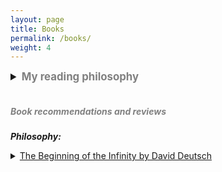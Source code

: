 ```yaml
---
layout: page
title: Books
permalink: /books/
weight: 4
---
```

<!-- <style>
details > summary {
    list-style: none;
}

details > summary::-webkit-details-marker {
    display: none;
}
</style> -->

<details>
    <summary style="font-size: 1.2em; font-weight: bold;"> <span style="color:Gray">My reading philosophy</span></summary>

My reading preferences lean heavily towards non-fiction, and I find true joy in discovering ideas that profoundly change my way of thinking. I'm constantly seeking books that introduce new mental models or frameworks that can cut across multiple domains. From that standpoint, I'm convinced that multidisciplinary ideas and knowledge (post on reductionism) is where the true gold mine is.
<br>
<br>
Over the years, I've come to realize that many books lack originality and don't offer much in terms of new ideas, considering their length. Consequently, I've developed a practice of previewing books at the library before deciding to buy them. Below is a list of books I've found to be exceptionally thought-provoking, each prompting me to buy a physical copy. I love re-reading them in my free time and if we're friends, you've likely received one of these as a gift from me.
</details>
<br>

##### <span style="color:Gray">**Book recommendations and reviews**</span>

***Philosophy:***
 <details>
    <summary><u>The Beginning of the Infinity by David Deutsch</u></summary>

    <p></p></details>
 <details>
    <summary><u>The Art of War by Sun Tzu</u></summary>

    <p> As the name says, this ancient book is primarily about time-tested war strategies that military generals in China and powerful people across the world have been inspired
    by for centuries now (Napolean to Mao Zedong to Bill Gates). But, the text is much more than mere fighting tips - it is also about tact, leadership and human psychology. This is worth reading at least twice, once for the content
    and once for the beautifully-written phrases that seem contradictory at first but underpin the mystical Taoistic truths. For instance, quotes like "The greatest victory is that which requires no battle", "Appear weak when you are strong, and strong when you are weak", “In the midst of chaos, there is also opportunity” etc.
     </p></details>
 <details>
    <summary><u>Freedom from the Known by Jiddu Krishnamurti</u></summary>

    <p>Detailed content goes here …</p></details>

<br>
***Science and Technology:***
<details>
    <summary><u>Sapiens by Yuval Noah Harari</u></summary>

    <p>Lucidity of language.</p></details>
<details>
    <summary><u>Cosmos by Carl Sagan</u></summary>

    <p>Detailed content goes here …</p></details>

<details>
    <summary><u>Godel, Escher, Bach (or GDB) by Douglas Hofstadter</u></summary>

    <p>Detailed content goes here …</p></details>
<details>
    <summary><u>Gene, an Intimate History by Siddhartha Mukherjee</u></summary>

    <p>Detailed content goes here …</p></details>
<details>
    <summary><u>This is your Brain on Music by Daniel Levintin</u></summary>

    <p>Detailed content goes here …</p></details>
<details>
    <summary><u>Thinking fast, thinking slow by Daniel Kanheman</u></summary>

    <p>Detailed content goes here …</p></details>

<br>

***Investing:***
<details>
    <summary><u>The Intelligent Investor by Benjamin Graham</u></summary>

    <p>Detailed content goes here …</p></details>

<details>
    <summary><u>The Bogleheads Guide to Investing</u></summary>

    <p>Detailed content goes here …</p></details>

<details>
    <summary><u>The Geometry of Wealth by Brian Portnoy</u></summary>

    <p>Detailed content goes here …</p></details>

<details>
    <summary><u>One up on the Wall Street by Peter Lynch</u></summary>

    <p>Detailed content goes here …</p></details>

<details>
    <summary><u>The Almanack of Naval Ravikant</u></summary>

    <p>Detailed content goes here …</p></details>

<details>
    <summary><u>Poor Charlie's Almanack</u></summary>

    <p>Detailed content goes here …</p></details>

<br>

***Biographies:***
<details>
    <summary><u>The Man who knew Infinity by Robert Kanigel</u></summary>

    <p>Full review <a href="/pages/book_reviews/TMWKI.html">here</a>.</p></details>

<details>
    <summary><u>Elon Musk by Ashley Vance</u></summary>

    <p>Detailed content goes here …</p></details>

<br>

***History:***
<details>
    <summary><u>The Discovery of India by Jawaharlal Nehru</u></summary>

    <p>Detailed content goes here …</p></details>

<br>

***Self help:***
<details>
    <summary><u>Essentialism by Greg Mckeown</u></summary>

    <p>Detailed content goes here …</p></details>

<details>
    <summary><u>Atomic Habits by James McClear</u></summary>

    <p>Detailed content goes here …</p></details>

<details>
    <summary><u>Never Split the Difference by Chris Voss</u></summary>

    <p>Detailed content goes here …</p></details>

<details>
    <summary><u>Antifragile by Nicolas Nassem Taleb</u></summary>

    <p>Detailed content goes here …</p></details>

<details>
    <summary><u>Mastery by Robert Greene</u></summary>

    <p>Detailed content goes here …</p></details>

<details>
    <summary><u>The Daily Stoic by Ryan Holiday</u></summary>

    <p>Detailed content goes here …</p></details>

<br>

***ADHD:***
<details>
    <summary><u>Scattered Minds by Gabor Mate</u></summary>

    <p>Detailed content goes here …</p></details>

<br>

***Miscellaneous:***
<details>
    <summary><u>Surely You're Joking Mr. Feynman by Richard Feynman</u></summary>

    <p>Detailed content goes here …</p></details>

<details>
    <summary><u>21 lessons for the 21st century by YN Harari</u></summary>

    <p>Detailed content goes here …</p></details>

<details>
    <summary><u>Siddhartha by Herman Hesse</u></summary>

    <p>Detailed content goes here …</p></details>

<details>
    <summary><u>Travel</u></summary>

    <p>Detailed content goes here …</p></details> 

<br>

***Telugu:***

<details>
    <summary><u>Mahaprasthanam by Sri Sri</u></summary>

    <p>Detailed content goes here …</p></details>
